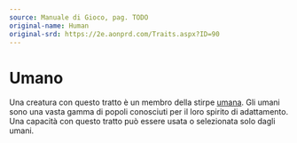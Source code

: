 ```yaml
---
source: Manuale di Gioco, pag. TODO
original-name: Human
original-srd: https://2e.aonprd.com/Traits.aspx?ID=90
---
```


# Umano

Una creatura con questo tratto è un membro della stirpe [umana](/stirpi/umano).
Gli umani sono una vasta gamma di popoli conosciuti per il loro spirito di
adattamento. Una capacità con questo tratto può essere usata o selezionata solo
dagli umani.
